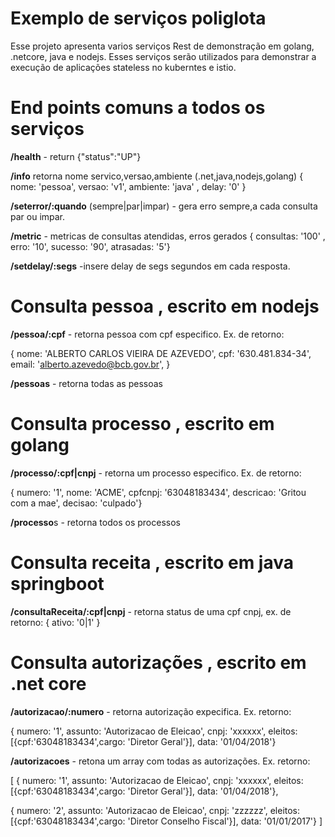 # Exemplo de serviços poliglota
Esse projeto apresenta varios serviços Rest de demonstração em golang, .netcore, java e nodejs.
Esses serviços serão utilizados para demonstrar a execução de aplicações stateless no kuberntes e istio.

# End points comuns a todos os serviços
**/health** - return {"status":"UP"}

**/info** retorna nome servico,versao,ambiente (.net,java,nodejs,golang) 
	{ nome: 'pessoa', versao: 'v1', ambiente: 'java' , delay: '0' }
	
**/seterror/:quando** (sempre|par|impar) - gera erro sempre,a cada consulta par ou impar.

**/metric** - metricas de consultas atendidas, erros gerados
{ consultas: '100' , erro: '10', sucesso: '90', atrasadas: '5'}

**/setdelay/:segs**  -insere delay de segs segundos em cada resposta.

# Consulta pessoa , escrito em nodejs

**/pessoa/:cpf** - retorna pessoa com cpf especifico. Ex. de retorno:

{ nome: 'ALBERTO CARLOS VIEIRA DE AZEVEDO',
  cpf: '630.481.834-34',
  email: 'alberto.azevedo@bcb.gov.br',
}

**/pessoas** - retorna todas as pessoas

# Consulta processo , escrito em golang

**/processo/:cpf|cnpj** - retorna um processo especifico. Ex. de retorno:

{ numero: '1', nome: 'ACME', cpfcnpj: '63048183434', descricao: 'Gritou com a mae', decisao: 'culpado'}

**/processo**s - retorna todos os processos

# Consulta receita , escrito em java springboot

**/consultaReceita/:cpf|cnpj**  - retorna status de uma cpf cnpj, ex. de retorno:
{ ativo: '0|1' }

# Consulta autorizações , escrito em .net core
**/autorizacao/:numero**  - retorna autorização expecifica. Ex. retorno:

{ numero: '1', assunto: 'Autorizacao de Eleicao', cnpj: 'xxxxxx', eleitos: [{cpf:'63048183434',cargo: 'Diretor Geral'}], data: '01/04/2018'}

**/autorizacoes**  - retona um array com todas as autorizações. Ex. retorno:

[
{ numero: '1', assunto: 'Autorizacao de Eleicao', cnpj: 'xxxxxx', eleitos: [{cpf:'63048183434',cargo: 'Diretor Geral'}], data: '01/04/2018'},

{ numero: '2', assunto: 'Autorizacao de Eleicao', cnpj: 'zzzzzz', eleitos: [{cpf:'63048183434',cargo: 'Diretor Conselho Fiscal'}], data: '01/01/2017'}
]
